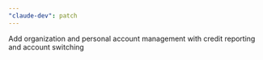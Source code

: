 ```yaml
---
"claude-dev": patch
---
```


Add organization and personal account management with credit reporting and account switching
